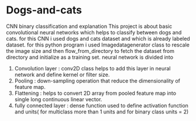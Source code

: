 # Dogs-and-cats
CNN binary classification and explanation
This project is about basic convolutional neural networks which helps to classify between dogs and cats. for this CNN i used dogs and cats dataset and which is 
already labeled dataset.
for this python program i used Imagedatagenerator class to rescale the image size and then flow_from_directory to fetch the dataset from directory and initialize as 
a training set.
neural network is divided into
1. Convolution layer : conv2D class helps to add this layer in neural network and define kernel or filter size.
2. Pooling : down-sampling operation that reduce the dimensionality of feature map.
3. Flattening : helps to convert 2D array from pooled feature map into single long continuous linear vector.
4. fully connected layer : dense function used to define activation function and units( for multiclass more than 1 units and for binary class units = 2)
